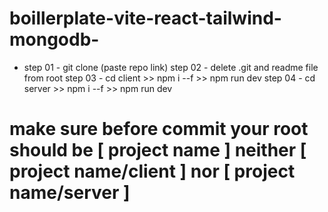 # boillerplate-vite-react-tailwind-mongodb-
- step 01 - git clone (paste repo link)
step 02 - delete .git and readme file from root
step 03 - cd client >> npm i --f >> npm run dev
step 04 - cd server >> npm i --f >> npm run dev


# make sure before commit your root should be [ project name ] neither  [ project name/client ] nor  [ project name/server ]
